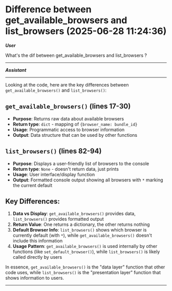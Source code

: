 <!-- Generated by SpecStory -->

# Difference between get_available_browsers and list_browsers (2025-06-28 11:24:36)

_**User**_

What's the dif between get_available_browsers and list_browsers ?

---

_**Assistant**_



---

Looking at the code, here are the key differences between `get_available_browsers()` and `list_browsers()`:

## `get_available_browsers()` (lines 17-30)
- **Purpose**: Returns raw data about available browsers
- **Return type**: `dict` - mapping of `{browser_name: bundle_id}`
- **Usage**: Programmatic access to browser information
- **Output**: Data structure that can be used by other functions

## `list_browsers()` (lines 82-94) 
- **Purpose**: Displays a user-friendly list of browsers to the console
- **Return type**: `None` - doesn't return data, just prints
- **Usage**: User interface/display function
- **Output**: Formatted console output showing all browsers with `*` marking the current default

## Key Differences:

1. **Data vs Display**: `get_available_browsers()` provides data, `list_browsers()` provides formatted output
2. **Return Value**: One returns a dictionary, the other returns nothing
3. **Default Browser Info**: `list_browsers()` shows which browser is currently default (with `*`), while `get_available_browsers()` doesn't include this information
4. **Usage Pattern**: `get_available_browsers()` is used internally by other functions (like `set_default_browser()`), while `list_browsers()` is likely called directly by users

In essence, `get_available_browsers()` is the "data layer" function that other code uses, while `list_browsers()` is the "presentation layer" function that shows information to users.

---

